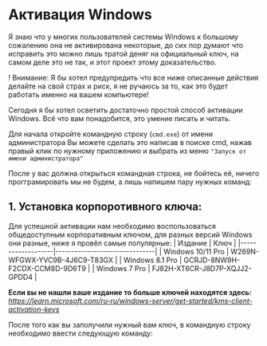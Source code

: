 # Активация Windows 
Я знаю что у многих пользователей системы Windows к большому 
сожалению она не активирована некоторые, до 
сих пор думают что исправить это можно лишь тратой деняг на 
официальный ключ, на самом деле это не так, и этот проект этому доказательство. 


! Внимание:
Я бы хотел предупредить что все ниже описанные действия делайте 
на свой страх и риск, я не ручаюсь за то, как это 
будет работать именно на вашем компьютере!


Сегодня я бы хотел осветить достаточно простой способ активации Windows.
Всё что вам понадобится, это умение писать и читать.

Для начала откройте командную строку (`cmd.exe`) от имени администратора
Вы можете сделать это написав в поиске cmd, нажав правый клик по нужному приложению
и выбрать из меню `"Запуск от имени администратора"`

После у вас должна открыться командная строка, не бойтесь её, ничего прогграмировать
мы не будем, а лишь напишем пару нужных команд:
## 1. Установка корпоротивного ключа:
Для успешной активации нам необходимо воспользоваться общедоступным
корпоративным ключом, для разных версий Windows они разные, ниже 
я провёл самые популярные:
| Издание           | Ключ                          |
|-------------------|-------------------------------|
| Windows 10/11 Pro | W269N-WFGWX-YVC9B-4J6C9-T83GX |
| Windows 8.1 Pro   | GCRJD-8NW9H-F2CDX-CCM8D-9D6T9 |
| Windows 7 Pro     | FJ82H-XT6CR-J8D7P-XQJJ2-GPDD4 |

**Если вы не нашли ваше издание то больше ключей находятся здесь:**
*https://learn.microsoft.com/ru-ru/windows-server/get-started/kms-client-activation-keys*

После того как вы заполучили нужный вам ключ, в командную строку необходимо ввести следующую команду:



